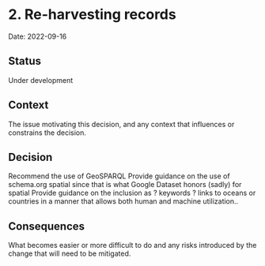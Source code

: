 # 2. Re-harvesting records

Date: 2022-09-16

## Status

Under development

## Context


The issue motivating this decision, and any context that influences or constrains the decision.

## Decision

Recommend the use of GeoSPARQL
Provide guidance on the use of schema.org spatial since that is what Google Dataset honors (sadly) for spatial
Provide guidance on the inclusion as ?  keywords ? links to oceans or countries in a manner that allows both human and machine utilization..


## Consequences

What becomes easier or more difficult to do and any risks introduced by the change that will need to be mitigated.



